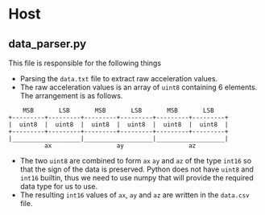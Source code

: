 # Host

## data_parser.py

This file is responsible for the following things
- Parsing the `data.txt` file to extract raw acceleration values.
- The raw acceleration values is an array of `uint8` containing 6 elements. The arrangement is as follows.
```
    MSB       LSB       MSB       LSB       MSB       LSB   
+---------+---------+---------+---------+---------+---------+
|  uint8  |  uint8  |  uint8  |  uint8  |  uint8  |  uint8  |
+---------+---------+---------+---------+---------+---------+
|___________________|___________________|___________________|
          ax                  ay                  az        
```
- The two `uint8` are combined to form `ax` `ay` and `az` of the type `int16` so that the sign of the data is preserved. Python does not have `uint8` and `int16` builtin, thus we need to use numpy that will provide the required data type for us to use.
- The resulting `int16` values of `ax`, `ay` and `az` are written in the `data.csv` file.